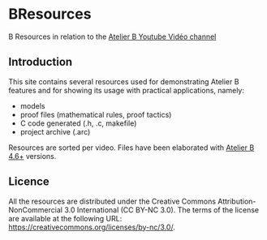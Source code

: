 # BResources

B Resources in relation to the [Atelier B Youtube Vidéo channel](https://www.youtube.com/channel/UCWoU4LVYy7Q7OYRp4D9FnOQ)

## Introduction

This site contains several resources used for demonstrating Atelier B features and for showing its usage with practical applications, namely:
* models
* proof files (mathematical rules, proof tactics)
* C code generated (.h, .c, makefile)
* project archive (.arc)

Resources are sorted per video.
Files have been elaborated with [Atelier B 4.6+](https://www.atelierb.eu/en/download/) versions. 

## Licence

All the resources are distributed under the Creative Commons Attribution-NonCommercial 3.0 International (CC BY-NC 3.0). The terms of the license are available at the following URL: https://creativecommons.org/licenses/by-nc/3.0/.
